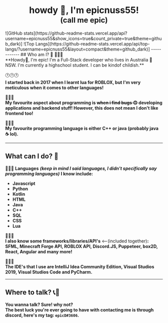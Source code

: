 <h1 align='center'>howdy 👋, I'm epicnuss55! <br><span style="font-size:smaller;">(call me epic)</span></h1>
![GitHub stats](https://github-readme-stats.vercel.app/api?username=epicnuss55&show_icons=true&count_private=true&theme=github_dark)]
![Top Langs](https://github-readme-stats.vercel.app/api/top-langs/?username=epicnuss55&layout=compact&theme=github_dark)]
------------
## Who am I? 🤔
🍁🍁🍁<br/>**Howdy👋, I'm epic! I'm a Full-Stack developer who lives in Australia 🦘 NSW. I'm currently a highschool student. I can be kindof childish.**

🕑🕑🕑<br/>**I started back in 2017 when I learnt lua for ROBLOX, but I'm very meticulous when it comes to other languages!**

🌠🌠🌠<br/>**My favourite aspect about programming is ~~when i find bugs 🙃~~ developing applications and backend stuff! However, this does not mean I don't like frontend too!**

🌟🌟🌟<br/>**My favourite programming language is either C++ or java (probably java ☕ lol).**

------------
## What can I do? 👷‍
📜📜📜
**Languages** ***(keep in mind I said languages, I didn't specifically say programming languages)*** **I know include:**
- **Javascript**
- **Python**
- **Kotlin**
- **HTML**
- **Java**
- **C++**
- **SQL**
- **CSS**
- **Lua**

🧩🧩🧩<br/>**I also know some frameworks/libraries/API's** <--(included together)**: SFML, Minecraft Forge API, ROBLOX API, Discord.JS, Puppeteer, box2D, React, Angular and many more!**

🧰🔧🔨<br/>**The IDE's that I use are IntelliJ Idea Community Edition, Visual Studios 2019, Visual Studios Code and PyCharm.**

------------
## Where to talk? 📞🦜
**You wanna talk? Sure! why not?<br/>The best luck you're ever going to have with contacting me is through discord, here's my tag: `epicD#3606`.**

